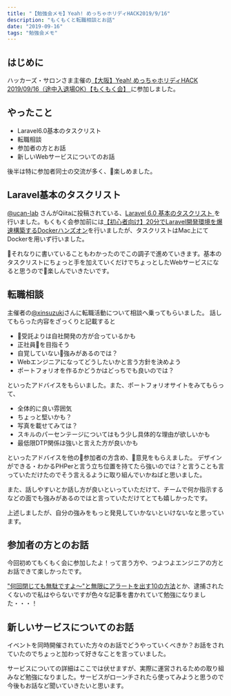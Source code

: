 ```yaml
---
title: "【勉強会メモ】Yeah! めっちゃホリディHACK2019/9/16"
description: "もくもくと転職相談とお話"
date: "2019-09-16"
tags: "勉強会メモ"
---
```


## はじめに

ハッカーズ・サロンさま主催の[【大阪】Yeah! めっちゃホリディHACK 2019/09/16（途中入退場OK）【もくもく会】
](https://hackers-salon.connpass.com/event/144764/)に参加しました。

## やったこと

- Laravel6.0基本のタスクリスト
- 転職相談
- 参加者の方とお話
- 新しいWebサービスについてのお話

後半は特に参加者同士の交流が多く、楽しめました。

## Laravel基本のタスクリスト

[@ucan-lab](https://twitter.com/ucan_lab) さんがQiitaに投稿されている、[Laravel 6.0 基本のタスクリスト
](https://qiita.com/ucan-lab/items/36f6e89abad26a68f69a)を行いました。もくもく会参加前には[【初心者向け】20分でLaravel開発環境を爆速構築するDockerハンズオン](https://qiita.com/ucan-lab/items/56c9dc3cf2e6762672f4)を行いましたが、タスクリストはMac上にてDockerを用いず行いました。

それなりに書いていることもわかったのでこの調子で進めていきます。基本のタスクリストにちょっと手を加えていくだけでちょっとしたWebサービスになると思うので楽しんでいきたいです。

## 転職相談

主催者の[@xinsuzuki](https://twitter.com/xinsuzuki)さんに転職活動について相談へ乗ってもらいました。
話してもらった内容をざっくりと記載すると

- 受託よりは自社開発の方が合っているかも
- 正社員を目指そう
- 自覚していない強みがあるのでは？
- Webエンジニアになってどうしたいかと言う方針を決めよう
- ポートフォリオを作るかどうかはどっちでも良いのでは？

といったアドバイスをもらいました。また、ポートフォリオサイトをみてもらって、

- 全体的に良い雰囲気
- ちょっと堅いかも？
- 写真を載せてみては？
- スキルのパーセンテージについてはもう少し具体的な理由が欲しいかも
- 最低限DTP関係は強いと言えた方が良いかも

といったアドバイスを他の参加者の方含め、意見をもらえました。
デザインができる・わかるPHPerと言う立ち位置を持てたら強いのでは？と言うことも言っていただけたのでそう言えるように取り組んでいかねばと思いました。

また、話しやすいとか話し方が良いといっていただけて、チームで何か指示するなどの面でも強みがあるのではと言っていただけてとても嬉しかったです。

上述しましたが、自分の強みをもっと発見していかないといけないなと思っています。

## 参加者の方とのお話

今回初めてもくもく会に参加したよ！って言う方や、つよつよエンジニアの方とお話できて楽しかったです。

["何回閉じても無駄ですよ〜"と無限にアラートを出す10の方法](https://qiita.com/relu/items/1bfdd1b5dd2b11eb2ee6)とか、逮捕されたくないので私はやらないですが色々な記事を書かれていて勉強になりました・・・！

## 新しいサービスについてのお話

イベントを同時開催されていた方々のお話でどうやっていくべきか？お話をされていたのでちょっと加わって好きなことを言っていました。

サービスについての詳細はここでは伏せますが、実際に運営されるための取り組みなど勉強になりました。サービスがローンチされたら使ってみようと思うので今後もお話など聞いていきたいと思います。
